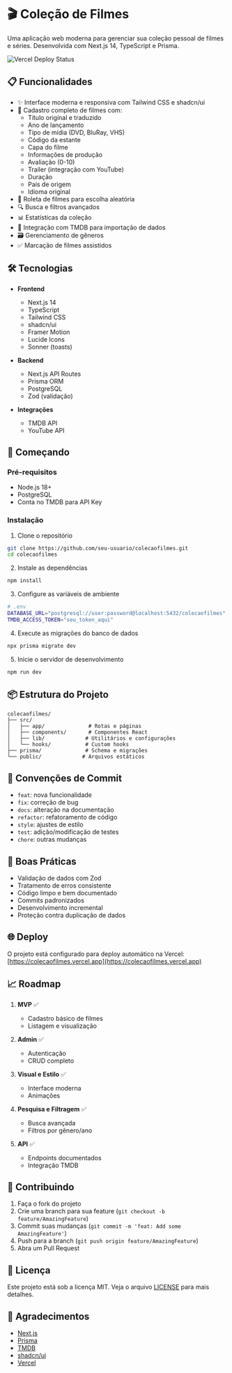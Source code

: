 # 🎬 Coleção de Filmes

Uma aplicação web moderna para gerenciar sua coleção pessoal de filmes e séries. Desenvolvida com Next.js 14, TypeScript e Prisma.

![Vercel Deploy Status](https://therealsujitk-vercel-badge.vercel.app/?app=colecaofilmes)

## 📋 Funcionalidades

- ✨ Interface moderna e responsiva com Tailwind CSS e shadcn/ui
- 📝 Cadastro completo de filmes com:
  - Título original e traduzido
  - Ano de lançamento
  - Tipo de mídia (DVD, BluRay, VHS)
  - Código da estante
  - Capa do filme
  - Informações de produção
  - Avaliação (0-10)
  - Trailer (integração com YouTube)
  - Duração
  - País de origem
  - Idioma original
- 🎲 Roleta de filmes para escolha aleatória
- 🔍 Busca e filtros avançados
- 📊 Estatísticas da coleção
- 🎯 Integração com TMDB para importação de dados
- 🗃️ Gerenciamento de gêneros
- ✅ Marcação de filmes assistidos

## 🛠️ Tecnologias

- **Frontend**
  - Next.js 14
  - TypeScript
  - Tailwind CSS
  - shadcn/ui
  - Framer Motion
  - Lucide Icons
  - Sonner (toasts)

- **Backend**
  - Next.js API Routes
  - Prisma ORM
  - PostgreSQL
  - Zod (validação)

- **Integrações**
  - TMDB API
  - YouTube API

## 🚀 Começando

### Pré-requisitos

- Node.js 18+
- PostgreSQL
- Conta no TMDB para API Key

### Instalação

1. Clone o repositório
```bash
git clone https://github.com/seu-usuario/colecaofilmes.git
cd colecaofilmes
```

2. Instale as dependências
```bash
npm install
```

3. Configure as variáveis de ambiente
```bash
# .env
DATABASE_URL="postgresql://user:password@localhost:5432/colecaofilmes"
TMDB_ACCESS_TOKEN="seu_token_aqui"
```

4. Execute as migrações do banco de dados
```bash
npx prisma migrate dev
```

5. Inicie o servidor de desenvolvimento
```bash
npm run dev
```

## 📦 Estrutura do Projeto

```
colecaofilmes/
├── src/
│   ├── app/              # Rotas e páginas
│   ├── components/       # Componentes React
│   ├── lib/             # Utilitários e configurações
│   └── hooks/           # Custom hooks
├── prisma/              # Schema e migrações
└── public/             # Arquivos estáticos
```

## 🔄 Convenções de Commit

- `feat`: nova funcionalidade
- `fix`: correção de bug
- `docs`: alteração na documentação
- `refactor`: refatoramento de código
- `style`: ajustes de estilo
- `test`: adição/modificação de testes
- `chore`: outras mudanças

## 📝 Boas Práticas

- Validação de dados com Zod
- Tratamento de erros consistente
- Código limpo e bem documentado
- Commits padronizados
- Desenvolvimento incremental
- Proteção contra duplicação de dados

## 🌐 Deploy

O projeto está configurado para deploy automático na Vercel:
[https://colecaofilmes.vercel.app](https://colecaofilmes.vercel.app)

## 📈 Roadmap

1. **MVP** ✅
   - Cadastro básico de filmes
   - Listagem e visualização

2. **Admin** ✅
   - Autenticação
   - CRUD completo

3. **Visual e Estilo** ✅
   - Interface moderna
   - Animações

4. **Pesquisa e Filtragem** ✅
   - Busca avançada
   - Filtros por gênero/ano

5. **API** ✅
   - Endpoints documentados
   - Integração TMDB

## 👥 Contribuindo

1. Faça o fork do projeto
2. Crie uma branch para sua feature (`git checkout -b feature/AmazingFeature`)
3. Commit suas mudanças (`git commit -m 'feat: Add some AmazingFeature'`)
4. Push para a branch (`git push origin feature/AmazingFeature`)
5. Abra um Pull Request

## 📄 Licença

Este projeto está sob a licença MIT. Veja o arquivo [LICENSE](LICENSE) para mais detalhes.

## 🙏 Agradecimentos

- [Next.js](https://nextjs.org)
- [Prisma](https://prisma.io)
- [TMDB](https://www.themoviedb.org)
- [shadcn/ui](https://ui.shadcn.com)
- [Vercel](https://vercel.com)
